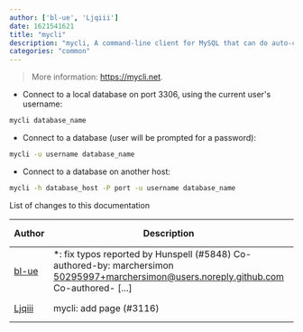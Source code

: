 ```yaml
---
author: ['bl-ue', 'Ljqiii']
date: 1621541621
title: "mycli"
description: "mycli, A command-line client for MySQL that can do auto-completion and syntax highlighting."
categories: "common"
---
```

> More information: <https://mycli.net>.

- Connect to a local database on port 3306, using the current user's username:

```bash
mycli database_name
```

- Connect to a database (user will be prompted for a password):

```bash
mycli -u username database_name
```

- Connect to a database on another host:

```bash
mycli -h database_host -P port -u username database_name
```
List of changes to this documentation


Author | Description | ISO 8601 Date | GitHub link
------|-----|-----|-----
[bl-ue](mailto:54780737+bl-ue@users.noreply.github.com) | *: fix typos reported by Hunspell (#5848) Co-authored-by: marchersimon <50295997+marchersimon@users.noreply.github.com> Co-authored- [...] | 2021-05-20T22:13:41 | [8ebd171d6f00](https://github.com/tldr-pages/tldr/commit/8ebd171d6f001698709fefc02b1fd5cc9f3a99c4)
[Ljqiii](mailto:ljq917181927@gmail.com) | mycli: add page (#3116) | 2019-06-22T17:37:46 | [05daa0891de1](https://github.com/tldr-pages/tldr/commit/05daa0891de17844f1bb25d0ac181a061a5bf289)

